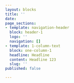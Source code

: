 ```yaml
---
layout: blocks
title: ''
date: 
page_sections:
- template: navigation-header
  block: header-1
  logo: ''
  navigation: []
- template: 1-column-text
  block: one-column-1
  headline: Headline
  content: Headline 123
  slug: ''
published: false

---
```

